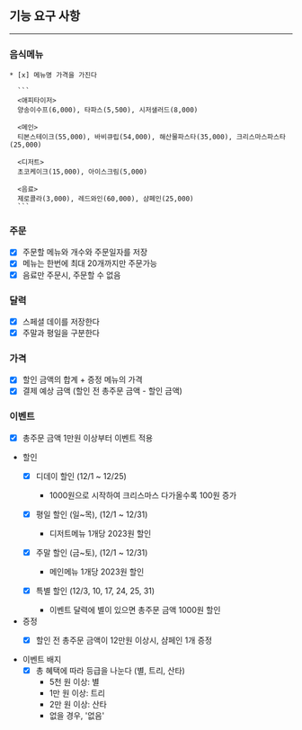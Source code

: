 ## 기능 요구 사항

------
### 음식메뉴
    * [x] 메뉴명 가격을 가진다

      ```
      <애피타이저>
      양송이수프(6,000), 타파스(5,500), 시저샐러드(8,000)
      
      <메인>
      티본스테이크(55,000), 바비큐립(54,000), 해산물파스타(35,000), 크리스마스파스타(25,000)
      
      <디저트>
      초코케이크(15,000), 아이스크림(5,000)
      
      <음료>
      제로콜라(3,000), 레드와인(60,000), 샴페인(25,000)
      ```


### 주문
* [x] 주문할 메뉴와 개수와 주문일자를 저장
* [x] 메뉴는 한번에 최대 20개까지만 주문가능
* [x] 음료만 주문시, 주문할 수 없음

### 달력
* [x] 스페셜 데이를 저장한다
* [x] 주말과 평일을 구분한다
  
### 가격
* [x] 할인 금액의 합계 + 증정 메뉴의 가격
* [x] 결제 예상 금액  (할인 전 총주문 금액 - 할인 금액)

### 이벤트
  * [x] 총주문 금액 1만원 이상부터 이벤트 적용


  * 할인
      * [x] 디데이 할인 (12/1 ~ 12/25)
          * 1000원으로 시작하여 크리스마스 다가올수록 100원 증가

      * [x] 평일 할인 (일~목), (12/1 ~ 12/31)
          * 디저트메뉴 1개당 2023원 할인

      * [x] 주말 할인 (금~토), (12/1 ~ 12/31)
          * 메인메뉴 1개당 2023원 할인

      * [x] 특별 할인 (12/3, 10, 17, 24, 25, 31)
          * 이벤트 달력에 별이 있으면 총주문 금액 1000원 할인
        

  * 증정
    * [x] 할인 전 총주문 금액이 12만원 이상시, 샴페인 1개 증정


* 이벤트 배지
    * [x] 총 혜택에 따라 등급을 나눈다 (별, 트리, 산타)
      * 5천 원 이상: 별
      * 1만 원 이상: 트리 
      * 2만 원 이상: 산타
      * 없을 경우, '없음'
